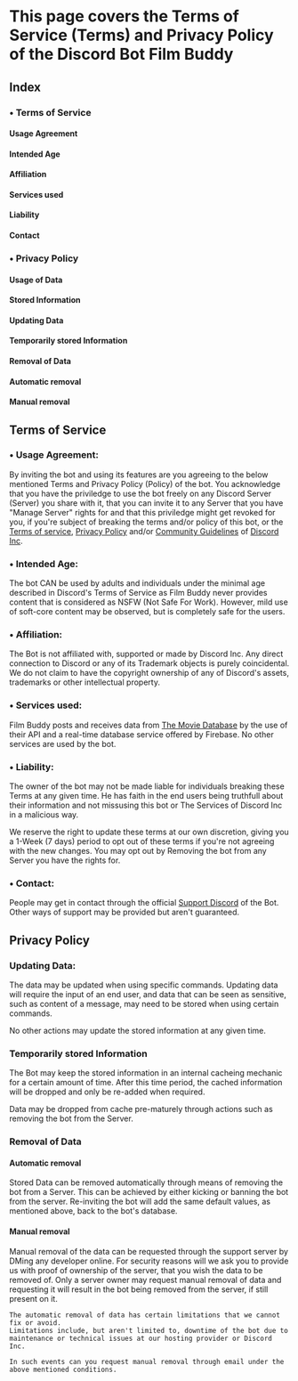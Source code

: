 # This page covers the Terms of Service (Terms) and Privacy Policy of the Discord Bot Film Buddy

## Index
 ### • Terms of Service
 
  #### Usage Agreement
  #### Intended Age
  #### Affiliation
  #### Services used
  #### Liability
  #### Contact
  
 ### • Privacy Policy
 
  #### Usage of Data
  #### Stored Information
  #### Updating Data
  #### Temporarily stored Information
  #### Removal of Data
  #### Automatic removal
  #### Manual removal

 ## Terms of Service

### • Usage Agreement:
     
By inviting the bot and using its features are you agreeing to the below mentioned Terms and Privacy Policy (Policy) of the bot. You acknowledge that you have the priviledge to use the bot freely on any Discord Server (Server) you share with it, that you can invite it to any Server that you have "Manage Server" rights for and that this priviledge might get revoked for you, if you're subject of breaking the terms and/or policy of this bot, or the [Terms of service](https://discord.com/terms), [Privacy Policy](https://discord.com/privacy) and/or [Community Guidelines](https://discord.com/guidelines) of [Discord Inc](https://discord.com/).

###  • Intended Age:

The bot CAN be used by adults and individuals under the minimal age described in Discord's Terms of Service as Film Buddy never provides content that is considered as NSFW (Not Safe For Work). However, mild use of soft-core content may be observed, but is completely safe for the users.

###  • Affiliation:

The Bot is not affiliated with, supported or made by Discord Inc.
Any direct connection to Discord or any of its Trademark objects is purely coincidental. We do not claim to have the copyright ownership of any of Discord's assets, trademarks or other intellectual property.

### • Services used:

Film Buddy posts and receives data from [The Movie Database](https://www.themoviedb.org/) by the use of their API and a real-time database service offered by Firebase. No other services are used by the bot.

### • Liability:
The owner of the bot may not be made liable for individuals breaking these Terms at any given time.
He has faith in the end users being truthfull about their information and not missusing this bot or The Services of Discord Inc in a malicious way.

We reserve the right to update these terms at our own discretion, giving you a 1-Week (7 days) period to opt out of these terms if you're not agreeing with the new changes.
You may opt out by Removing the bot from any Server you have the rights for.

### • Contact:
People may get in contact through the official [Support Discord](https://discord.gg/vKQvBFAx8W) of the Bot.
Other ways of support may be provided but aren't guaranteed.

## Privacy Policy

### Updating Data:
The data may be updated when using specific commands.
Updating data will require the input of an end user, and data that can be seen as sensitive, such as content of a message, may need to be stored when using certain commands.

No other actions may update the stored information at any given time.

### Temporarily stored Information
The Bot may keep the stored information in an internal cacheing mechanic for a certain amount of time.
After this time period, the cached information will be dropped and only be re-added when required.

Data may be dropped from cache pre-maturely through actions such as removing the bot from the Server.

### Removal of Data
#### Automatic removal
Stored Data can be removed automatically through means of removing the bot from a Server. This can be achieved by either kicking or banning the bot from the server. Re-inviting the bot will add the same default values, as mentioned above, back to the bot's database.

#### Manual removal
Manual removal of the data can be requested through the support server by DMing any developer online.
For security reasons will we ask you to provide us with proof of ownership of the server, that you wish the data to be removed of. Only a server owner may request manual removal of data and requesting it will result in the bot being removed from the server, if still present on it.

    The automatic removal of data has certain limitations that we cannot fix or avoid.
    Limitations include, but aren't limited to, downtime of the bot due to maintenance or technical issues at our hosting provider or Discord Inc.

    In such events can you request manual removal through email under the above mentioned conditions.
